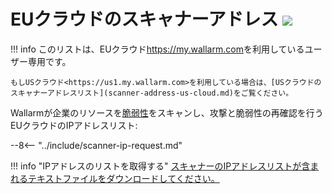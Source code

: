 [file-ips-list]: ../downloads/scanner-ip-addresses-eu.txt

# EUクラウドのスキャナーアドレス <a href="../../about-wallarm/subscription-plans/#subscription-plans"><img src="../../images/api-security-tag.svg" style="border: none;"></a>

!!! info
    このリストは、EUクラウド<https://my.wallarm.com>を利用しているユーザー専用です。
    
    もしUSクラウド<https://us1.my.wallarm.com>を利用している場合は、[USクラウドのスキャナーアドレスリスト](scanner-address-us-cloud.md)をご覧ください。

Wallarmが企業のリソースを[脆弱性](../glossary-en.md#vulnerability)をスキャンし、攻撃と脆弱性の再確認を行うEUクラウドのIPアドレスリスト:

--8<-- "../include/scanner-ip-request.md"

!!! info "IPアドレスのリストを取得する"
    [スキャナーのIPアドレスリストが含まれるテキストファイルをダウンロードしてください。][file-ips-list]